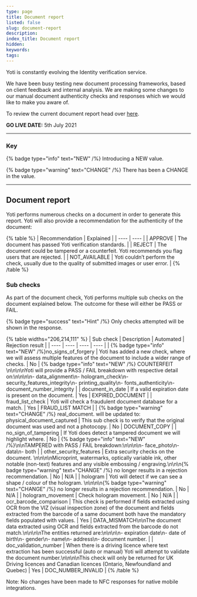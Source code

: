 ```yaml
---
type: page
title: Document report
listed: false
slug: document-report
description: 
index_title: Document report
hidden: 
keywords: 
tags: 
---
```


Yoti is constantly evolving the Identity verification service. 

We have been busy testing new document processing frameworks, based on client feedback and internal analysis. We are making some changes to our manual document authenticity checks and responses which we would like to make you aware of. 

To review the current document report head over [here](https://developers.yoti.com/identity-verification/document-report). 

**GO LIVE DATE:**  5th July 2021

---

### Key

{% badge type="info" text="NEW" /%} Introducing a NEW value.

{% badge type="warning" text="CHANGE" /%} There has been a CHANGE in the value.

---

## Document report

Yoti performs numerous checks on a document in order to generate this report. Yoti will also provide a recommendation for the authenticity of the document:

{% table %}
| Recommendation | Explained | 
| ---- | ---- | 
| APPROVE | The document has passed Yoti verification standards. | 
| REJECT | The document could be tampered or a counterfeit. Yoti recommends you flag users that are rejected. | 
| NOT_AVAILABLE | Yoti couldn’t perform the check, usually due to the quality of submitted images or user error. | 
{% /table %}

### Sub checks

As part of the document check, Yoti performs multiple sub checks on the document explained below. The outcome for these will either be PASS or FAIL.

{% badge type="success" text="Hint" /%} Only checks attempted will be shown in the response.

{% table widths="206,214,111" %}
| Sub check | Description | Automated | Rejection result | 
| ---- | ---- | ---- | ---- | 
| {% badge type="info" text="NEW" /%}no_signs_of_forgery | Yoti has added a new check, where we will assess multiple features of the document to include a wider range of checks. | No | {% badge type="info" text="NEW" /%} COUNTERFEIT \n\n\n\nYoti will provide a PASS / FAIL breakdown with respective detail on:\n\n\n\n- data_alignment\n- hologram_check\n- security_features_integrity\n- printing_quality\n- fonts_authenticity\n- document_number_integrity | 
| document_in_date | If a valid expiration date is present on the document. | Yes | EXPIRED_DOCUMENT | 
| fraud_list_check | Yoti will check a fraudulent document database for a match. | Yes | FRAUD_LIST MATCH | 
| {% badge type="warning" text="CHANGE" /%} real_document. will be updated to: physical_document_captured | This sub check is to verify that the original document was used and not a photocopy. | No | DOCUMENT_COPY | 
| no_sign_of_tampering | If Yoti does detect a tampered document we will highlight where. | No | {% badge type="info" text="NEW" /%}\n\nTAMPERED with PASS / FAIL breakdown:\n\n\n\n- face_photo\n- data\n- both | 
| other_security_features | Extra security checks on the document. \n\n\n\nMicroprint, watermarks, optically variable ink, other notable (non-text) features and any visible embossing / engraving.\n\n\n{% badge type="warning" text="CHANGE" /%} no longer results in a rejection recommendation. | No | N/A | 
| hologram | Yoti will detect if we can see a shape / colour of the hologram. \n\n\n\n{% badge type="warning" text="CHANGE" /%} no longer results in a rejection recommendation. | No | N/A | 
| hologram_movement | Check hologram movement. | No | N/A | 
| ocr_barcode_comparison | This check is performed if fields extracted using OCR from the VIZ (visual inspection zone) of the document and fields extracted from the barcode of a same document both have the mandatory fields populated with values. | Yes | DATA_MISMATCH\n\nThe document data extracted using OCR and fields extracted from the barcode do not match.\n\n\n\nThe entities returned are:\n\n\n\n- expiration date\n- date of birth\n- gender\n- name\n- address\n- document number. | 
| doc_validation_number | When there is a driving licence where text extraction has been successful (auto or manual) Yoti will attempt to validate the document number.\n\n\n\nThis check will only be returned for UK Driving licences and Canadian licences (Ontario, Newfoundland and Quebec) | Yes | DOC_NUMBER_INVALID | 
{% /table %}

Note: No changes have been made to NFC responses for native mobile integrations.